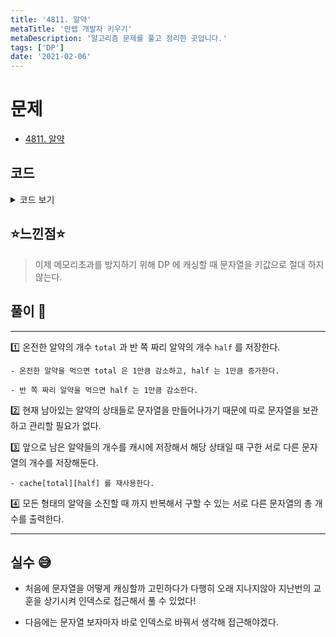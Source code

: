 ```yaml
---
title: '4811. 알약'
metaTitle: '만렙 개발자 키우기'
metaDescription: '알고리즘 문제를 풀고 정리한 곳입니다.'
tags: ['DP']
date: '2021-02-06'
---
```


# 문제

- [4811. 알약](https://www.acmicpc.net/problem/4811)

## 코드

<details><summary> 코드 보기 </summary>

```java
import java.io.BufferedReader;
import java.io.IOException;
import java.io.InputStreamReader;
import java.util.Arrays;

public class Q4811 {
    static int n;
    static long cache[][];
    public static void main(String[] args) throws IOException {
        BufferedReader br = new BufferedReader(new InputStreamReader(System.in));
        while(true){
            n = Integer.parseInt(br.readLine());
            if(n == 0) break;
            cache = new long[31][31];
            for (int i = 0; i < 31; i++)
                Arrays.fill(cache[i], -1); // max : 31 * 30
            System.out.println(solution(n, 0));
        }

    }

    private static long solution(int total, int half) {
        if(total == 0 && half == 0) return 1;
        if(cache[total][half] != -1) return cache[total][half];
        long ret = 0;
        if(total > 0)
            ret += solution(total - 1, half + 1);
        if(half > 0)
            ret += solution(total, half - 1);
        return cache[total][half] = ret;
    }
}

```

</details>

## ⭐️느낀점⭐️

> 이제 메모리초과를 방지하기 위해 DP 에 캐싱할 때 문자열을 키값으로 절대 하지 않는다.

## 풀이 📣

<hr/>

1️⃣ 온전한 알약의 개수 `total` 과 반 쪽 짜리 알약의 개수 `half` 를 저장한다.

    - 온전한 알약을 먹으면 total 은 1만큼 감소하고, half 는 1만큼 증가한다.

    - 반 쪽 짜리 알약을 먹으면 half 는 1만큼 감소한다.

2️⃣ 현재 남아있는 알약의 상태들로 문자열을 만들어나가기 때문에 따로 문자열을 보관하고 관리할 필요가 없다.

3️⃣ 앞으로 남은 알약들의 개수를 캐시에 저장해서 해당 상태일 때 구한 서로 다른 문자열의 개수를 저장해둔다.

    - cache[total][half] 를 재사용한다.

4️⃣ 모든 형태의 알약을 소진할 때 까지 반복해서 구할 수 있는 서로 다른 문자열의 총 개수를 출력한다.

<hr/>

## 실수 😅

- 처음에 문자열을 어떻게 캐싱할까 고민하다가 다행히 오래 지나지않아 지난번의 교훈을 상기시켜 인덱스로 접근해서 풀 수 있었다!

- 다음에는 문자열 보자마자 바로 인덱스로 바꿔서 생각해 접근해야겠다.
